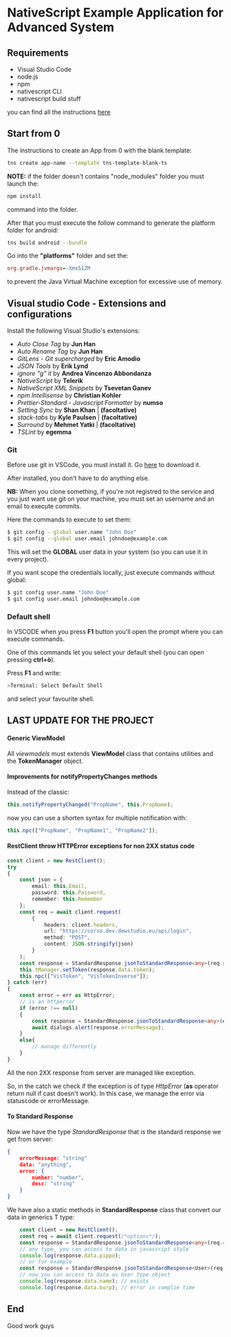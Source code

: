 # NativeScript Example Application for Advanced System

## Requirements

- Visual Studio Code
- node.js
- npm
- nativescript CLI
- nativescript build stuff

you can find all the instructions [here](https://docs.nativescript.org/start/general-requirements#full-setup-requirements-windows)


## Start from 0

The instructions to create an App from 0 with the blank template:

```bash
tns create app-name --template tns-template-blank-ts
```
__NOTE:__ if the folder doesn't contains "node_modules" folder you must launch the:
```bash
npm install
```
command into the folder.

After that you must execute the follow command to generate the platform folder for android:

```bash
tns build android --bundle
```

Go into the __"platforms"__ folder and set the:
```ini
org.gradle.jvmargs=-Xmx512M
```
to prevent the Java Virtual Machine exception for excessive use of memory.

## Visual studio Code - Extensions and configurations

Install the following Visual Studio's extensions:
- _Auto Close Tag_ by __Jun Han__
- _Auto Rename Tag_ by __Jun Han__
- _GitLens - Git supercharged_ by __Eric Amodio__
- _JSON Tools_ by __Erik Lynd__
- _ignore "g" it_ by __Andrea Vincenzo Abbondanza__
- _NativeScript_ by __Telerik__
- _NativeScript XML Snippets_ by __Tsevetan Ganev__
- _npm Intellisense_ by __Christian Kohler__
- _Prettier-Standard - Javascript Formatter_ by __numso__
- _Setting Sync_ by __Shan Khan__ | __(facoltative)__
- _stack-tabs_ by __Kyle Paulsen__ | __(facoltative)__
- _Surround_ by __Mehmet Yatki__ | __(facoltative)__
- _TSLint_ by __egemma__

### Git

Before use git in VSCode, you must install it. Go [here](https://git-scm.com/downloads) to download it.

After installed, you don't have to do anything else.

__NB:__ When you clone something, if you're not registred to the service and you just want use git on your machine, you must set an username and an email to execute commits.

Here the commands to execute to set them:
```bash
$ git config --global user.name "John Doe"
$ git config --global user.email johndoe@example.com
```
This will set the __GLOBAL__ user data in your system (so you can use it in every project). 

If you want scope the credentials locally, just execute commands without global:
```bash
$ git config user.name "John Doe"
$ git config user.email johndoe@example.com
```

### Default shell

In VSCODE when you press __F1__ button you'll open the prompt where you can execute commands.

One of this commands let you select your default shell (you can open pressing __ctrl+ò__).

Press __F1__ and write:

```bash
>Terminal: Select Default Shell
```

and select your favourite shell.

## LAST UPDATE FOR THE PROJECT

#### Generic ViewModel

All _viewmodels_ must extends __ViewModel__ class that contains utilities and the __TokenManager__ object.

#### Improvements for notifyPropertyChanges methods

Instead of the classic:
```typescript
this.notifyPropertyChanged("PropName", this.PropName);
```
now you can use a shorten syntax for multiple notification with:
```typescript
this.npc(["PropName", "PropName1", "PropName2"]);
```

#### RestClient throw HTTPError exceptions for non 2XX status code

```typescript
const client = new RestClient();
try
{
    const json = {
        email: this.Email,
        password: this.Password,
        remember: this.Remember
    };
    const req = await client.request(
        {
            headers: client.headers,
            url: "https://corso.dev.dewstudio.eu/api/login",
            method: "POST",
            content: JSON.stringify(json)
        }
    );
    const response = StandardResponse.jsonToStandardResponse<any>(req.content.toJSON());
    this.tManager.setToken(response.data.token);
    this.npc(["VisToken", "VisTokenInverse"]);
} catch (err)
{
    const error = err as HttpError;
    // is an httperror
    if (error !== null)
    {
        const response = StandardResponse.jsonToStandardResponse<any>(error.response.content.toJSON());
        await dialogs.alert(response.errorMessage);
    }
    else{
        // manage differently
    }
}
```
All the non 2XX response from server are managed like exception.

So, in the catch we check if the exception is of type _HttpError_ (__as__ operator return null if cast doesn't work). In this case, we manage the error via statuscode or errorMessage.

#### To Standard Response

Now we have the type _StandardResponse_ that is the standard response we get from server:
```json
{
    errorMessage: "string"
    data: "anything",
    error: {
        number: "number",
        desc: "string"
    }
}
```
We have also a static methods in __StandardResponse__ class that convert our data in generics T type:
```ts
    const client = new RestClient();
    const req = await client.request(/*options*/);
    const response = StandardResponse.jsonToStandardResponse<any>(req.content.toJSON());
    // any type, you can access to data in javascript style
    console.log(response.data.pippo);
    // or for example
    const response = StandardResponse.jsonToStandardResponse<User>(req.content.toJSON());
    // now you can access to data as User type object
    console.log(response.data.name); // exists
    console.log(response.data.burp); // error in complie time
```

## End

Good work guys